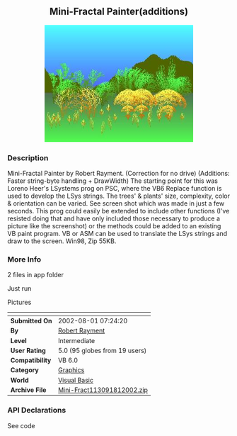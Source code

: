 ﻿<div align="center">

## Mini\-Fractal Painter\(additions\)

<img src="PIC200272024339845.jpg">
</div>

### Description

Mini-Fractal Painter by Robert Rayment. (Correction for no drive) (Additions: Faster string-byte handling + DrawWidth) The starting point for this was Loreno Heer's LSystems prog on PSC, where the VB6 Replace function is used to develop the LSys strings. The trees' & plants' size, complexity, color & orientation can be varied. See screen shot which was made in just a few seconds. This prog could easily be extended to include other functions (I've resisted doing that and have only included those necessary to produce a picture like the screenshot) or the methods could be added to an existing VB paint program. VB or ASM can be used to translate the LSys strings and draw to the screen. Win98, Zip 55KB.
 
### More Info
 
2 files in app folder

Just run

Pictures


<span>             |<span>
---                |---
**Submitted On**   |2002-08-01 07:24:20
**By**             |[Robert Rayment](https://github.com/Planet-Source-Code/PSCIndex/blob/master/ByAuthor/robert-rayment.md)
**Level**          |Intermediate
**User Rating**    |5.0 (95 globes from 19 users)
**Compatibility**  |VB 6\.0
**Category**       |[Graphics](https://github.com/Planet-Source-Code/PSCIndex/blob/master/ByCategory/graphics__1-46.md)
**World**          |[Visual Basic](https://github.com/Planet-Source-Code/PSCIndex/blob/master/ByWorld/visual-basic.md)
**Archive File**   |[Mini\-Fract113091812002\.zip](https://github.com/Planet-Source-Code/robert-rayment-mini-fractal-painter-additions__1-36449/archive/master.zip)

### API Declarations

See code





